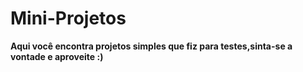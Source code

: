 # Mini-Projetos
 **Aqui você encontra projetos simples que fiz para testes,sinta-se a vontade e aproveite :)**
